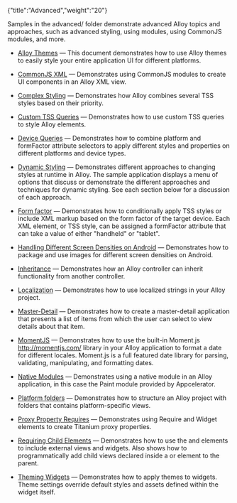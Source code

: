 {"title":"Advanced","weight":"20"}

Samples in the advanced/ folder demonstrate advanced Alloy topics and approaches, such as advanced styling, using modules, using CommonJS modules, and more.

* [Alloy Themes](/docs/appc/Alloy_Framework/Alloy_Guide/Alloy_Test_Apps/Advanced/Alloy_Themes/) — This document demonstrates how to use Alloy themes to easily style your entire application UI for different platforms.

* [CommonJS XML](/docs/appc/Alloy_Framework/Alloy_Guide/Alloy_Test_Apps/Advanced/CommonJS_XML/) — Demonstrates using CommonJS modules to create UI components in an Alloy XML view.

* [Complex Styling](/docs/appc/Alloy_Framework/Alloy_Guide/Alloy_Test_Apps/Advanced/Complex_Styling/) — Demonstrates how Alloy combines several TSS styles based on their priority.

* [Custom TSS Queries](/docs/appc/Alloy_Framework/Alloy_Guide/Alloy_Test_Apps/Advanced/Custom_TSS_Queries/) — Demonstrates how to use custom TSS queries to style Alloy elements.

* [Device Queries](/docs/appc/Alloy_Framework/Alloy_Guide/Alloy_Test_Apps/Advanced/Device_Queries/) — Demonstrates how to combine platform and formFactor attribute selectors to apply different styles and properties on different platforms and device types.

* [Dynamic Styling](/docs/appc/Alloy_Framework/Alloy_Guide/Alloy_Test_Apps/Advanced/Dynamic_Styling/) — Demonstrates different approaches to changing styles at runtime in Alloy. The sample application displays a menu of options that discuss or demonstrate the different approaches and techniques for dynamic styling. See each section below for a discussion of each approach.

* [Form factor](/docs/appc/Alloy_Framework/Alloy_Guide/Alloy_Test_Apps/Advanced/Form_factor/) — Demonstrates how to conditionally apply TSS styles or include XML markup based on the form factor of the target device. Each XML element, or TSS style, can be assigned a formFactor attribute that can take a value of either "handheld" or "tablet".

* [Handling Different Screen Densities on Android](/docs/appc/Alloy_Framework/Alloy_Guide/Alloy_Test_Apps/Advanced/Handling_Different_Screen_Densities_on_Android/) — Demonstrates how to package and use images for different screen densities on Android.

* [Inheritance](/docs/appc/Alloy_Framework/Alloy_Guide/Alloy_Test_Apps/Advanced/Inheritance/) — Demonstrates how an Alloy controller can inherit functionality from another controller.

* [Localization](/docs/appc/Alloy_Framework/Alloy_Guide/Alloy_Test_Apps/Advanced/Localization/) — Demonstrates how to use localized strings in your Alloy project.

* [Master-Detail](/docs/appc/Alloy_Framework/Alloy_Guide/Alloy_Test_Apps/Advanced/Master-Detail/) — Demonstrates how to create a master-detail application that presents a list of items from which the user can select to view details about that item.

* [MomentJS](/docs/appc/Alloy_Framework/Alloy_Guide/Alloy_Test_Apps/Advanced/MomentJS/) — Demonstrates how to use the built-in Moment.js http://momentjs.com/ library in your Alloy application to format a date for different locales. Moment.js is a full featured date library for parsing, validating, manipulating, and formatting dates.

* [Native Modules](/docs/appc/Alloy_Framework/Alloy_Guide/Alloy_Test_Apps/Advanced/Native_Modules/) — Demonstrates using a native module in an Alloy application, in this case the Paint module provided by Appcelerator.

* [Platform folders](/docs/appc/Alloy_Framework/Alloy_Guide/Alloy_Test_Apps/Advanced/Platform_folders/) — Demonstrates how to structure an Alloy project with folders that contains platform-specific views.

* [Proxy Property Requires](/docs/appc/Alloy_Framework/Alloy_Guide/Alloy_Test_Apps/Advanced/Proxy_Property_Requires/) — Demonstrates using Require and Widget elements to create Titanium proxy properties.

* [Requiring Child Elements](/docs/appc/Alloy_Framework/Alloy_Guide/Alloy_Test_Apps/Advanced/Requiring_Child_Elements/) — Demonstrates how to use the and elements to include external views and widgets. Also shows how to programmatically add child views declared inside a or element to the parent.

* [Theming Widgets](/docs/appc/Alloy_Framework/Alloy_Guide/Alloy_Test_Apps/Advanced/Theming_Widgets/) — Demonstrates how to apply themes to widgets. Theme settings override default styles and assets defined within the widget itself.
